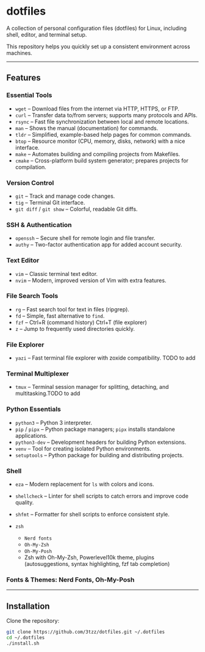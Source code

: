 # dotfiles

A collection of personal configuration files (dotfiles) for Linux, including shell, editor, and terminal setup.

This repository helps you quickly set up a consistent environment across machines.

---

## Features

### Essential Tools

- `wget` – Download files from the internet via HTTP, HTTPS, or FTP.
- `curl` – Transfer data to/from servers; supports many protocols and APIs.
- `rsync` – Fast file synchronization between local and remote locations.
- `man` – Shows the manual (documentation) for commands.
- `tldr` – Simplified, example-based help pages for common commands.
- `btop` – Resource monitor (CPU, memory, disks, network) with a nice interface.
- `make` – Automates building and compiling projects from Makefiles.
- `cmake` – Cross-platform build system generator; prepares projects for compilation.

### Version Control

- `git` – Track and manage code changes.
- `tig` – Terminal Git interface.
- `git diff` / `git show` – Colorful, readable Git diffs.

### SSH & Authentication

- `openssh` – Secure shell for remote login and file transfer.
- `authy` – Two-factor authentication app for added account security.

### Text Editor

- `vim` – Classic terminal text editor.
- `nvim` – Modern, improved version of Vim with extra features.

### File Search Tools

- `rg` – Fast search tool for text in files (ripgrep).
- `fd` – Simple, fast alternative to `find`.
- `fzf` – Ctrl+R (command history) Ctrl+T (file explorer)
- `z` – Jump to frequently used directories quickly.

### File Explorer

- `yazi` – Fast terminal file explorer with zoxide compatibility. TODO to add

### Terminal Multiplexer

- `tmux` – Terminal session manager for splitting, detaching, and multitasking.TODO to add

### Python Essentials

- `python3` – Python 3 interpreter.
- `pip` / `pipx` – Python package managers; `pipx` installs standalone applications.
- `python3-dev` – Development headers for building Python extensions.
- `venv` – Tool for creating isolated Python environments.
- `setuptools` – Python package for building and distributing projects.

### Shell

- `eza` – Modern replacement for `ls` with colors and icons.
- `shellcheck` – Linter for shell scripts to catch errors and improve code quality.
- `shfmt` – Formatter for shell scripts to enforce consistent style.
- `zsh`

  - `Nerd fonts`
  - `Oh-My-Zsh`
  - `Oh-My-Posh`

  * Zsh with Oh-My-Zsh, Powerlevel10k theme, plugins (autosuggestions, syntax highlighting, fzf tab completion)

### **Fonts & Themes**: Nerd Fonts, Oh-My-Posh

---

## Installation

Clone the repository:

```bash
git clone https://github.com/3tzz/dotfiles.git ~/.dotfiles
cd ~/.dotfiles
./install.sh
```

